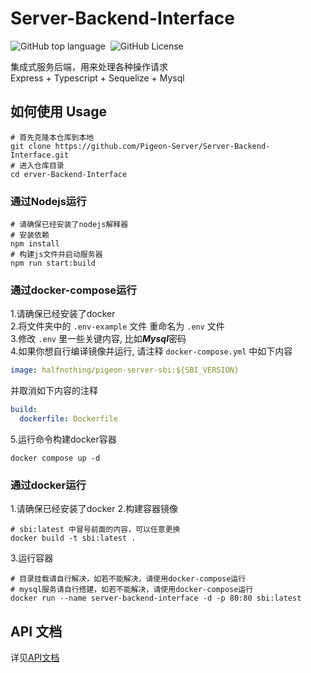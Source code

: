 # Server-Backend-Interface

![GitHub top language](https://img.shields.io/github/languages/top/Pigeon-Server/Server-Backend-Interface)&nbsp;
![GitHub License](https://img.shields.io/github/license/Pigeon-Server/Server-Backend-Interface)&nbsp;

集成式服务后端，用来处理各种操作请求   
Express + Typescript + Sequelize + Mysql

## 如何使用 Usage

```shell
# 首先克隆本仓库到本地
git clone https://github.com/Pigeon-Server/Server-Backend-Interface.git
# 进入仓库目录
cd erver-Backend-Interface
```

### 通过Nodejs运行

```shell
# 请确保已经安装了nodejs解释器
# 安装依赖
npm install
# 构建js文件并启动服务器
npm run start:build
```

### 通过docker-compose运行

1.请确保已经安装了docker  
2.将文件夹中的 `.env-example` 文件 重命名为 `.env` 文件  
3.修改 `.env` 里一些关键内容, 比如***Mysql***密码  
4.如果你想自行编译镜像并运行, 请注释 `docker-compose.yml` 中如下内容

```yaml
image: halfnothing/pigeon-server-sbi:${SBI_VERSION}
```

并取消如下内容的注释

```yaml
build:
  dockerfile: Dockerfile
```

5.运行命令构建docker容器

``` shell
docker compose up -d
```

### 通过docker运行
1.请确保已经安装了docker
2.构建容器镜像
```shell
# sbi:latest 中冒号前面的内容，可以任意更换
docker build -t sbi:latest .
```
3.运行容器
```shell
# 目录挂载请自行解决，如若不能解决，请使用docker-compose运行
# mysql服务请自行搭建，如若不能解决，请使用docker-compose运行
docker run --name server-backend-interface -d -p 80:80 sbi:latest
```

## API 文档

详见[API文档](https://qtr3d8wlp7.apifox.cn)
